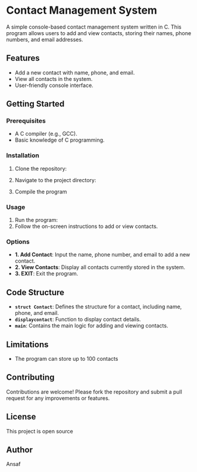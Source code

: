 # Contact Management System

A simple console-based contact management system written in C. This program allows users to add and view contacts, storing their names, phone numbers, and email addresses.

## Features

- Add a new contact with name, phone, and email.
- View all contacts in the system.
- User-friendly console interface.

## Getting Started

### Prerequisites

- A C compiler (e.g., GCC).
- Basic knowledge of C programming.

### Installation

1. Clone the repository:
  
2. Navigate to the project directory:

3. Compile the program

### Usage

1. Run the program:
2. Follow the on-screen instructions to add or view contacts.

### Options

- **1. Add Contact**: Input the name, phone number, and email to add a new contact.
- **2. View Contacts**: Display all contacts currently stored in the system.
- **3. EXIT**: Exit the program.

## Code Structure

- **`struct Contact`**: Defines the structure for a contact, including name, phone, and email.
- **`displaycontact`**: Function to display contact details.
- **`main`**: Contains the main logic for adding and viewing contacts.

## Limitations
- The program can store up to 100 contacts
## Contributing

Contributions are welcome! Please fork the repository and submit a pull request for any improvements or features.

## License

This project is open source

## Author
Ansaf
